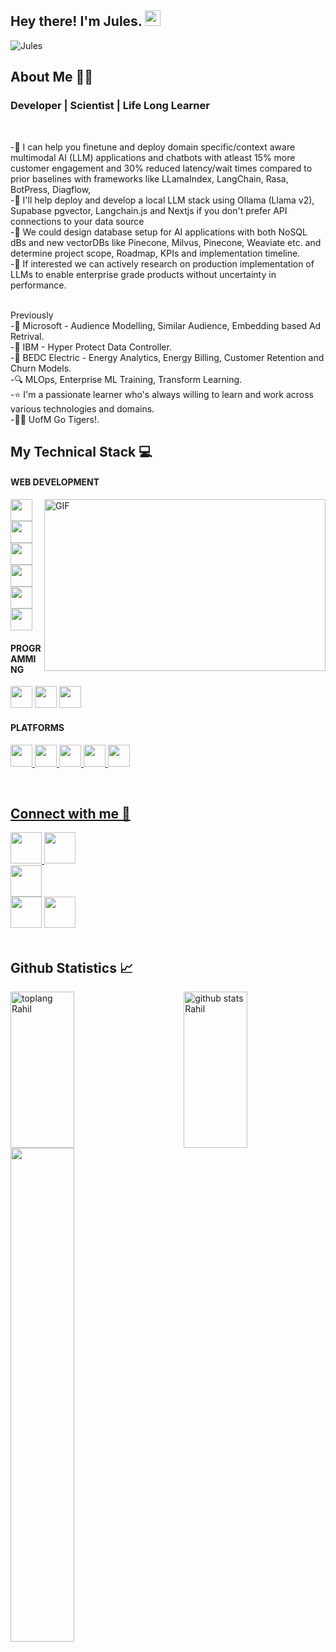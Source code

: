<h2> Hey there! I'm Jules. <img src="https://github.com/souvikguria98/souvikguria98/blob/master/Hi.gif" width="25"></h2>
<p align="left"> <img   src="https://komarev.com/ghpvc/?username=julesam" alt="Jules" /> </p>

<h2 align = "left"> About Me 👩‍💻 </h2>

<h3> Developer | Scientist | Life Long Learner </h3>
<br>

-📘 I can help you finetune and deploy domain specific/context aware multimodal AI (LLM) applications and chatbots with atleast 15% more customer engagement and 30% reduced latency/wait times compared to prior baselines with frameworks like LLamaIndex, LangChain, Rasa, BotPress, Diagflow,<br>
-📘 I'll help deploy and develop a local LLM stack using Ollama (Llama v2), Supabase pgvector, Langchain.js and Nextjs if you don't prefer API connections to your data source <br>
-📘 We could design database setup for AI applications with both NoSQL dBs and new vectorDBs like Pinecone, Milvus, Pinecone, Weaviate etc. and determine project scope, Roadmap, KPIs and implementation timeline. <br>
-📘 If interested we can actively research on production implementation of LLMs to enable enterprise grade products without uncertainty in performance.



<br> Previously <br>
-📁 Microsoft - Audience Modelling, Similar Audience, Embedding based Ad Retrival.<br>
-📁 IBM - Hyper Protect Data Controller.<br>
-📁 BEDC Electric - Energy Analytics, Energy Billing, Customer Retention and Churn Models.<br>
-🔍 MLOps, Enterprise ML Training, Transform Learning.<br>
-⭐ I'm a passionate learner who's always willing to learn and work across various technologies and domains.<br>
-👩‍🎓 UofM Go Tigers!.<br>

<h2 align="left"> My Technical Stack 💻</h2>

<h4> WEB DEVELOPMENT</h4><img align="right" height="275" width="450" alt="GIF" src="https://codersera.com/blog/wp-content/uploads/2019/07/BLOG-23-L-3.jpg" />
<p><img height="35" src="https://img.icons8.com/nolan/2x/html-5.png">
<img height="35" src="https://img.icons8.com/officel/2x/css.png">
<img height="35" src="https://img.icons8.com/color/2x/python.png">
<img height="35" src="https://img.icons8.com/color/2x/bootstrap.png">
<img height="35" src="https://img.icons8.com/color/2x/power-bi.png">
<img height="35" src="https://img.icons8.com/color/2x/r.png">
  </p>
 <h4>PROGRAMMING</h4>
 <p><img height="35" src="https://img.icons8.com/color/2x/python.png">
  <img height="35" src="https://img.icons8.com/color/2x/r.png">
  <img height="35" src="https://img.icons8.com/color/2x/mysql-logo.png">
  </p>
  <h4> PLATFORMS</h4>
  <p><a href="https://github.com/julesam"><img height="35" src="https://img.icons8.com/color/2x/github.png">
  <a href="https://leetcode.com/julesam/"><img height="35" src="https://user-images.githubusercontent.com/36547915/97088991-45da5d00-1652-11eb-900f-80d106540f4f.png">
    <a href="https://auth.geeksforgeeks.org/user/julesam/profile"><img height="35" src="https://img.icons8.com/color/452/GeeksforGeeks.png">
      <a href="https://my-learning.w3schools.com/"><img height="35" src="https://image.pngaaa.com/977/3731977-middle.png">
        <a href="https://www.hackerrank.com/julesam"><img height="35" src="https://upload.wikimedia.org/wikipedia/commons/4/40/HackerRank_Icon-1000px.png">
          </p>
       <br> 
<h2 align = "left"> Connect with me 🤝</h2>


<a href="#" target="_blank" rel="noopener noreferrer"> <!--Portfolio Website-->
  <img src="https://img.icons8.com/fluent/2x/portfolio.png" width="50"/>
 </a>
 <a href="https://twitter.com/julesam" target="_blank" rel="noopener noreferrer"><img src="https://img.icons8.com/fluent/2x/twitter.png" width="50" /></a>  
 <a href="https://www.instagram.com/julesamhd/" target="_blank" rel="noopener noreferrer"><img src="https://img.icons8.com/fluent/2x/instagram-new.png" width="50" /></a>  
 <a href="https://www.linkedin.com/in/julesam/" target="_blank" rel="noopener noreferrer"><img src="https://img.icons8.com/fluent/2x/linkedin.png" width="50" /></a>
 <a href="mailto:julesmhad@gmail.com" target="_blank" rel="noopener noreferrer"><img src="https://img.icons8.com/fluent/2x/gmail.png"  width="50" /></a>
<br> <br>

<h2 align="left"> Github Statistics 📈 </h2>

<p><img align="left" src="https://github-readme-stats.vercel.app/api/top-langs/?username=julesam&langs_count=10&theme=tokyonight&layout=compact" alt="toplang Rahil" height="250" width=45% /><img align="right" src="https://github-readme-stats-sigma-five.vercel.app/api?username=julesam&show_icons=true&include_all_commits=true&count_private=true&theme=midnight-purple&line_height=40" alt="github stats Rahil" height="250" width=45% />
  <br>
<img align="centre" width="45%" src="https://github-readme-streak-stats.herokuapp.com/?user=julesam&theme=tokyonight" />
</p>
<br>
<br>
<!-- <img src="https://github-profile-trophy.vercel.app/?username=julesam&theme=juicyfresh&no-bg=true" /> -->



  



<!--
**julesam/julesam** is a ✨ _special_ ✨ repository because its `README.md` (this file) appears on your GitHub profile.

Here are some ideas to get you started:

- 🔭 I’m currently working on ...
- 🌱 I’m currently learning ...
- 👯 I’m looking to collaborate on ...
- 🤔 I’m looking for help with ...
- 💬 Ask me about ...
- 📫 How to reach me: ...
- 😄 Pronouns: ...
- ⚡ Fun fact: ...
-->
